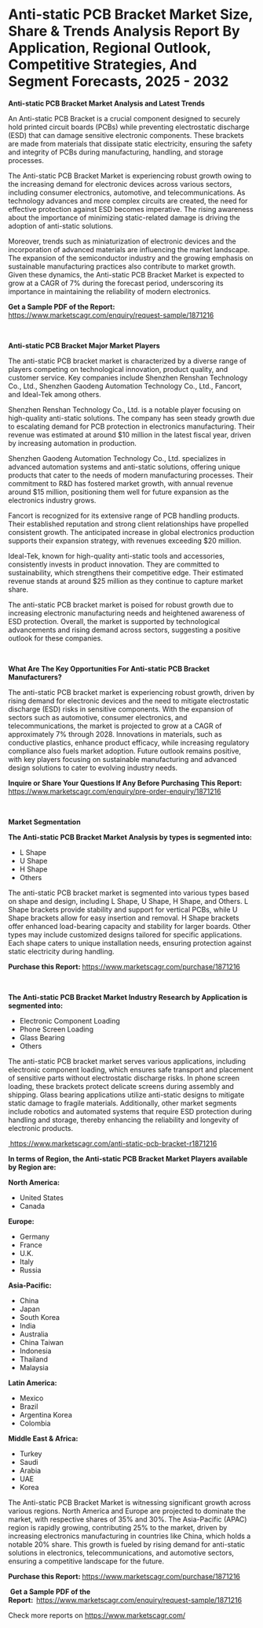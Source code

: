 <p><h1>Anti-static PCB Bracket Market Size, Share & Trends Analysis Report By Application, Regional Outlook, Competitive Strategies, And Segment Forecasts, 2025 - 2032</h1></p><p><strong>Anti-static PCB Bracket Market Analysis and Latest Trends</strong></p>
<p><p>An Anti-static PCB Bracket is a crucial component designed to securely hold printed circuit boards (PCBs) while preventing electrostatic discharge (ESD) that can damage sensitive electronic components. These brackets are made from materials that dissipate static electricity, ensuring the safety and integrity of PCBs during manufacturing, handling, and storage processes.</p><p>The Anti-static PCB Bracket Market is experiencing robust growth owing to the increasing demand for electronic devices across various sectors, including consumer electronics, automotive, and telecommunications. As technology advances and more complex circuits are created, the need for effective protection against ESD becomes imperative. The rising awareness about the importance of minimizing static-related damage is driving the adoption of anti-static solutions.</p><p>Moreover, trends such as miniaturization of electronic devices and the incorporation of advanced materials are influencing the market landscape. The expansion of the semiconductor industry and the growing emphasis on sustainable manufacturing practices also contribute to market growth. Given these dynamics, the Anti-static PCB Bracket Market is expected to grow at a CAGR of 7% during the forecast period, underscoring its importance in maintaining the reliability of modern electronics.</p></p>
<p><strong>Get a Sample PDF of the Report:&nbsp;</strong> <a href="https://www.marketscagr.com/enquiry/request-sample/1871216?utm_campaign=1835&utm_medium=2&utm_source=Github&utm_content=ia&utm_term=28022025&utm_id=anti-static-pcb-bracket">https://www.marketscagr.com/enquiry/request-sample/1871216</a></p>
<p>&nbsp;</p>
<p><strong>Anti-static PCB Bracket Major Market Players</strong></p>
<p><p>The anti-static PCB bracket market is characterized by a diverse range of players competing on technological innovation, product quality, and customer service. Key companies include Shenzhen Renshan Technology Co., Ltd., Shenzhen Gaodeng Automation Technology Co., Ltd., Fancort, and Ideal-Tek among others.</p><p>Shenzhen Renshan Technology Co., Ltd. is a notable player focusing on high-quality anti-static solutions. The company has seen steady growth due to escalating demand for PCB protection in electronics manufacturing. Their revenue was estimated at around $10 million in the latest fiscal year, driven by increasing automation in production.</p><p>Shenzhen Gaodeng Automation Technology Co., Ltd. specializes in advanced automation systems and anti-static solutions, offering unique products that cater to the needs of modern manufacturing processes. Their commitment to R&D has fostered market growth, with annual revenue around $15 million, positioning them well for future expansion as the electronics industry grows.</p><p>Fancort is recognized for its extensive range of PCB handling products. Their established reputation and strong client relationships have propelled consistent growth. The anticipated increase in global electronics production supports their expansion strategy, with revenues exceeding $20 million.</p><p>Ideal-Tek, known for high-quality anti-static tools and accessories, consistently invests in product innovation. They are committed to sustainability, which strengthens their competitive edge. Their estimated revenue stands at around $25 million as they continue to capture market share.</p><p>The anti-static PCB bracket market is poised for robust growth due to increasing electronic manufacturing needs and heightened awareness of ESD protection. Overall, the market is supported by technological advancements and rising demand across sectors, suggesting a positive outlook for these companies.</p></p>
<p>&nbsp;</p>
<p><strong>What Are The Key Opportunities For Anti-static PCB Bracket Manufacturers?</strong></p>
<p><p>The anti-static PCB bracket market is experiencing robust growth, driven by rising demand for electronic devices and the need to mitigate electrostatic discharge (ESD) risks in sensitive components. With the expansion of sectors such as automotive, consumer electronics, and telecommunications, the market is projected to grow at a CAGR of approximately 7% through 2028. Innovations in materials, such as conductive plastics, enhance product efficacy, while increasing regulatory compliance also fuels market adoption. Future outlook remains positive, with key players focusing on sustainable manufacturing and advanced design solutions to cater to evolving industry needs.</p></p>
<p><strong>Inquire or Share Your Questions If Any Before Purchasing This Report:</strong> <a href="https://www.marketscagr.com/enquiry/pre-order-enquiry/1871216?utm_campaign=1835&utm_medium=2&utm_source=Github&utm_content=ia&utm_term=28022025&utm_id=anti-static-pcb-bracket">https://www.marketscagr.com/enquiry/pre-order-enquiry/1871216</a></p>
<p>&nbsp;</p>
<p><strong>Market Segmentation</strong></p>
<p><strong>The Anti-static PCB Bracket Market Analysis by types is segmented into:</strong></p>
<p><ul><li>L Shape</li><li>U Shape</li><li>H Shape</li><li>Others</li></ul></p>
<p><p>The anti-static PCB bracket market is segmented into various types based on shape and design, including L Shape, U Shape, H Shape, and Others. L Shape brackets provide stability and support for vertical PCBs, while U Shape brackets allow for easy insertion and removal. H Shape brackets offer enhanced load-bearing capacity and stability for larger boards. Other types may include customized designs tailored for specific applications. Each shape caters to unique installation needs, ensuring protection against static electricity during handling.</p></p>
<p><strong>Purchase this Report:&nbsp;</strong><a href="https://www.marketscagr.com/purchase/1871216?utm_campaign=1835&utm_medium=2&utm_source=Github&utm_content=ia&utm_term=28022025&utm_id=anti-static-pcb-bracket">https://www.marketscagr.com/purchase/1871216</a></p>
<p>&nbsp;</p>
<p><strong>The Anti-static PCB Bracket Market Industry Research by Application is segmented into:</strong></p>
<p><ul><li>Electronic Component Loading</li><li>Phone Screen Loading</li><li>Glass Bearing</li><li>Others</li></ul></p>
<p><p>The anti-static PCB bracket market serves various applications, including electronic component loading, which ensures safe transport and placement of sensitive parts without electrostatic discharge risks. In phone screen loading, these brackets protect delicate screens during assembly and shipping. Glass bearing applications utilize anti-static designs to mitigate static damage to fragile materials. Additionally, other market segments include robotics and automated systems that require ESD protection during handling and storage, thereby enhancing the reliability and longevity of electronic products.</p></p>
<p><a href="https://www.marketscagr.com/anti-static-pcb-bracket-r1871216?utm_campaign=1835&utm_medium=2&utm_source=Github&utm_content=ia&utm_term=28022025&utm_id=anti-static-pcb-bracket">&nbsp;https://www.marketscagr.com/anti-static-pcb-bracket-r1871216</a></p>
<p><strong>In terms of Region, the Anti-static PCB Bracket Market Players available by Region are:</strong></p>
<p>
    <p> <strong> North America: </strong>
        <ul>
            <li>United States</li>
            <li>Canada</li>
        </ul>
        </p> 
    <p> <strong> Europe: </strong>
        <ul>
            <li>Germany</li>
            <li>France</li>
            <li>U.K.</li>
            <li>Italy</li>
            <li>Russia</li>
        </ul>
        </p> 
    <p> <strong> Asia-Pacific: </strong>
        <ul>
            <li>China</li>
            <li>Japan</li>
            <li>South Korea</li>
            <li>India</li>
            <li>Australia</li>
            <li>China Taiwan</li>
            <li>Indonesia</li>
            <li>Thailand</li>
            <li>Malaysia</li>
        </ul>
        </p> 
    <p> <strong> Latin America: </strong>
        <ul>
            <li>Mexico</li>
            <li>Brazil</li>
            <li>Argentina Korea</li>
            <li>Colombia</li>
        </ul>
        </p> 
    <p> <strong> Middle East & Africa: </strong>
        <ul>
            <li>Turkey</li>
            <li>Saudi</li>
            <li>Arabia</li>
            <li>UAE</li>
            <li>Korea</li>
        </ul>
    </p>
    </p>
<p><p>The Anti-static PCB Bracket Market is witnessing significant growth across various regions. North America and Europe are projected to dominate the market, with respective shares of 35% and 30%. The Asia-Pacific (APAC) region is rapidly growing, contributing 25% to the market, driven by increasing electronics manufacturing in countries like China, which holds a notable 20% share. This growth is fueled by rising demand for anti-static solutions in electronics, telecommunications, and automotive sectors, ensuring a competitive landscape for the future.</p></p>
<p><strong>Purchase this Report: </strong><a href="https://www.marketscagr.com/purchase/1871216?utm_campaign=1835&utm_medium=2&utm_source=Github&utm_content=ia&utm_term=28022025&utm_id=anti-static-pcb-bracket">https://www.marketscagr.com/purchase/1871216</a></p>
<p>&nbsp;<strong>Get a Sample PDF of the Report:&nbsp;&nbsp;</strong><a href="https://www.marketscagr.com/enquiry/request-sample/1871216?utm_campaign=1835&utm_medium=2&utm_source=Github&utm_content=ia&utm_term=28022025&utm_id=anti-static-pcb-bracket">https://www.marketscagr.com/enquiry/request-sample/1871216</a></p>
<p><strong></strong></p>
<p>Check more reports on <a href="https://www.marketscagr.com/?utm_campaign=1835&utm_medium=2&utm_source=Github&utm_content=ia&utm_term=28022025&utm_id=anti-static-pcb-bracket">https://www.marketscagr.com/</a></p>